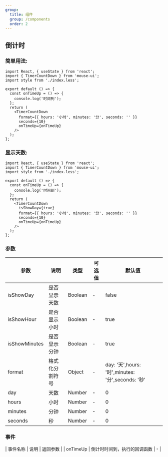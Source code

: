 ```yaml
---
group:
  title: 组件
  group: /components
  order: 2
---
```


## 倒计时

### 简单用法:

```tsx
import React, { useState } from 'react';
import { TimerCountDown } from 'mouse-ui';
import style from './index.less';

export default () => {
  const onTimeUp = () => {
    console.log('时间到');
  };
  return (
    <TimerCountDown
      format={{ hours: '小时', minutes: '分', seconds: '' }}
      seconds={10}
      onTimeUp={onTimeUp}
    />
  );
};
```

### 显示天数:

```tsx
import React, { useState } from 'react';
import { TimerCountDown } from 'mouse-ui';
import style from './index.less';

export default () => {
  const onTimeUp = () => {
    console.log('时间到');
  };
  return (
    <TimerCountDown
      isShowDay={true}
      format={{ hours: '小时', minutes: '分', seconds: '' }}
      seconds={10}
      onTimeUp={onTimeUp}
    />
  );
};
```

### 参数

| 参数          | 说明           | 类型    | 可选值 | 默认值                                            |
| ------------- | -------------- | ------- | ------ | ------------------------------------------------- |
| isShowDay     | 是否显示天数   | Boolean | -      | false                                             |
| isShowHour    | 是否显示小时   | Boolean | -      | true                                              |
| isShowMinutes | 是否显示分钟   | Boolean | -      | true                                              |
| format        | 格式化分割符号 | Object  | -      | day: '天',hours: '时',minutes: '分',seconds: '秒' |
| day           | 天数           | Number  | -      | 0                                                 |
| hours         | 小时           | Number  | -      | 0                                                 |
| minutes       | 分钟           | Number  | -      | 0                                                 |
| seconds       | 秒             | Number  | -      | 0                                                 |

### 事件

| 事件名称 | 说明 | 返回参数 |
| onTimeUp | 倒计时时间到，执行的回调函数 | - |
